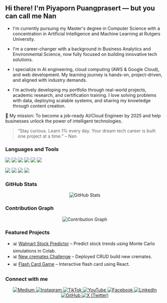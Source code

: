 ##  Hi there! I'm Piyaporn Puangprasert — but you can call me Nan 

- I'm currently pursuing my Master's degree in Computer Science with a concentration in Artificial Intelligence and Machine Learning at Rutgers University.

- I'm a career-changer with a background in Business Analytics and Environmental Science, now fully focused on building innovative tech solutions.

- I specialize in AI engineering, cloud computing (AWS & Google Cloud), and web development. My learning journey is hands-on, project-driven, and aligned with industry demands.

- I'm actively developing my portfolio through real-world projects, academic research, and certification training. I love solving problems with data, deploying scalable systems, and sharing my knowledge through content creation.

🎯 My mission: To become a job-ready AI/Cloud Engineer by 2025 and help businesses unlock the power of intelligent technologies. <br>
> “Stay curious. Learn 1% every day. Your dream tech career is built one project at a time.” – Nan 

###  Languages and Tools
<p>
  <img src="https://img.shields.io/badge/Python-3776AB?style=flat&logo=python&logoColor=white"/>
  <img src="https://img.shields.io/badge/Java-007396?style=flat&logo=java&logoColor=white"/>
  <img src="https://img.shields.io/badge/HTML5-E34F26?style=flat&logo=html5&logoColor=white"/>
  <img src="https://img.shields.io/badge/CSS3-1572B6?style=flat&logo=css3&logoColor=white"/>
  <img src="https://img.shields.io/badge/JavaScript-F7DF1E?style=flat&logo=javascript&logoColor=black"/>
  <img src="https://img.shields.io/badge/MySQL-4479A1?style=flat&logo=mysql&logoColor=white"/>
</p>

<p>
  <img src="https://img.shields.io/badge/AWS-232F3E?style=flat&logo=amazon-aws&logoColor=white"/>
  <img src="https://img.shields.io/badge/Google%20Cloud-4285F4?style=flat&logo=google-cloud&logoColor=white"/>
  <img src="https://img.shields.io/badge/R-276DC3?style=flat&logo=r&logoColor=white"/>
  <img src="https://img.shields.io/badge/WordPress-21759B?style=flat&logo=wordpress&logoColor=white"/>
</p>

### GitHub Stats
<p align="center">
  <img src="https://github-readme-stats.vercel.app/api?username=nanpiyaporn&show_icons=true&theme=default" alt="GitHub Stats" />
</p>

### Contribution Graph
<p align="center">
  <img src="https://github-readme-activity-graph.vercel.app/graph?username=nanpiyaporn&theme=light" alt="Contribution Graph"/>
</p>

### Featured Projects

- 📊 [Walmart Stock Predictor](https://github.com/nanpiyaporn/wmtPredictStock2025) – Predict stock trends using Monte Carlo simulations in Colab.
- 📊 [New cremates Challenge](https://github.com/nanpiyaporn/matesCRUDV2) – Deployed CRUD build new cremates.
- 📊 [Flash Card Game](https://github.com/nanpiyaporn/flashcardGames) – Interactive flash card using React.



### Connect with me <be>

<p align="center">
  <a href="https://medium.com/@piyapornp">
    <img src="https://img.shields.io/badge/Medium-12100E?style=for-the-badge&logo=medium&logoColor=white" alt="Medium">
  </a>
  <a href="https://www.instagram.com/puangprasert_nan/">
    <img src="https://img.shields.io/badge/Instagram-E4405F?style=for-the-badge&logo=instagram&logoColor=white" alt="Instagram">
  </a>
  <a href="https://www.tiktok.com/@nanpiyapornp">
    <img src="https://img.shields.io/badge/TikTok-000000?style=for-the-badge&logo=tiktok&logoColor=white" alt="TikTok">
  </a>
  <a href="https://www.youtube.com/">
    <img src="https://img.shields.io/badge/YouTube-FF0000?style=for-the-badge&logo=youtube&logoColor=white" alt="YouTube">
  </a>
  <a href="https://www.facebook.com/nanPiyapornPP">
    <img src="https://img.shields.io/badge/Facebook-1877F2?style=for-the-badge&logo=facebook&logoColor=white" alt="Facebook">
  </a>
  <a href="https://www.linkedin.com/in/piyapornp/">
    <img src="https://img.shields.io/badge/LinkedIn-0A66C2?style=for-the-badge&logo=linkedin&logoColor=white" alt="LinkedIn">
  </a>
  <a href="https://github.com/nanpiyaporn">
    <img src="https://img.shields.io/badge/GitHub-181717?style=for-the-badge&logo=github&logoColor=white" alt="GitHub">
  </a>
  <a href="https://x.com/NanPiyapornp">
    <img src="https://img.shields.io/badge/X-000000?style=for-the-badge&logo=twitter&logoColor=white" alt="X (Twitter)">
  </a>
</p>


### 


